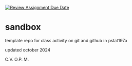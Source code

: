 [![Review Assignment Due Date](https://classroom.github.com/assets/deadline-readme-button-22041afd0340ce965d47ae6ef1cefeee28c7c493a6346c4f15d667ab976d596c.svg)](https://classroom.github.com/a/Lw1rKvs3)
# sandbox

template repo for class activity on git and github in pstat197a

updated october 2024


C.V.
O.P.
M.